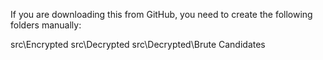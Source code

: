 If you are downloading this from GitHub, you need to create the following folders manually:

src\Encrypted
src\Decrypted
src\Decrypted\Brute Candidates
